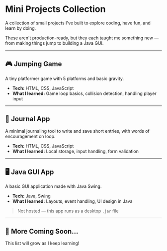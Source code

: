 #  Mini Projects Collection

A collection of small projects I've built to explore coding, have fun, and learn by doing.

These aren't production-ready, but they each taught me something new — from making things jump to building a Java GUI. 

---

## 🎮 Jumping Game

A tiny platformer game with 5 platforms and basic gravity.

- **Tech:** HTML, CSS, JavaScript
- **What I learned:** Game loop basics, collision detection, handling player input



---

## 📔 Journal App

A minimal journaling tool to write and save short entries, with words of encouragement on loop.

- **Tech:** HTML, CSS, JavaScript
- **What I learned:** Local storage, input handling, form validation

---

## 🖥️ Java GUI App

A basic GUI application made with Java Swing.

- **Tech:** Java, Swing
- **What I learned:** Layouts, event handling, UI design in Java


> Not hosted — this app runs as a desktop `.jar` file


---

## 📌 More Coming Soon...

This list will grow as I keep learning!


